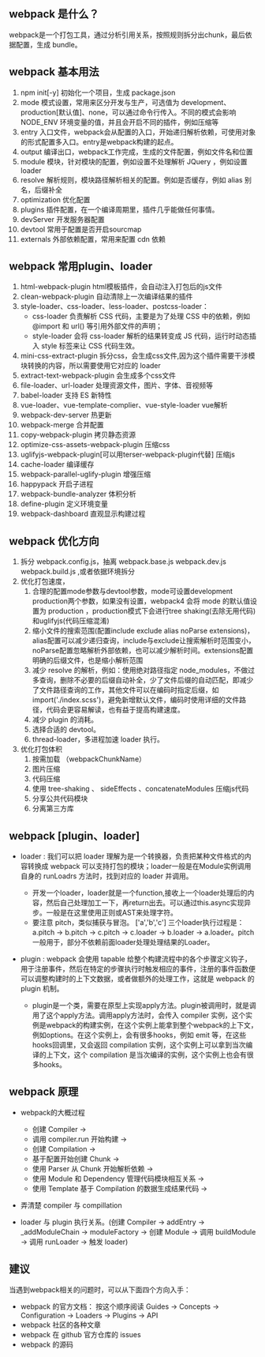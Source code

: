 ## webpack 是什么？
webpack是一个打包工具，通过分析引用关系，按照规则拆分出chunk，最后依据配置，生成 bundle。
## webpack 基本用法 
1. npm init[-y] 初始化一个项目，生成 package.json
2. mode 模式设置，常用来区分开发与生产，可选值为 development、production[默认值]、none，可以通过命令行传入。不同的模式会影响 NODE_ENV 环境变量的值，并且会开启不同的插件，例如压缩等
3. entry 入口文件，webpack会从配置的入口，开始递归解析依赖，可使用对象的形式配置多入口。entry是webpack构建的起点。
4. output 编译出口，webpack工作完成，生成的文件配置，例如文件名和位置
5. module 模块，针对模块的配置，例如设置不处理解析 JQuery ，例如设置 loader
6. resolve 解析规则，模块路径解析相关的配置。例如是否缓存，例如 alias 别名，后缀补全
7. optimization 优化配置
8. plugins 插件配置，在一个编译周期里，插件几乎能做任何事情。
9. devServer 开发服务器配置
10. devtool 常用于配置是否开启sourcmap
11. externals 外部依赖配置，常用来配置 cdn 依赖

## webpack 常用plugin、loader
1. html-webpack-plugin html模板插件，会自动注入打包后的js文件
2. clean-webpack-plugin 自动清除上一次编译结果的插件
3. style-loader、css-loader、less-loader、postcss-loader：
    - css-loader 负责解析 CSS 代码，主要是为了处理 CSS 中的依赖，例如 @import 和 url() 等引用外部文件的声明；
    - style-loader 会将 css-loader 解析的结果转变成 JS 代码，运行时动态插入 style 标签来让 CSS 代码生效。
4. mini-css-extract-plugin 拆分css，会生成css文件,因为这个插件需要干涉模块转换的内容，所以需要使用它对应的 loader
5. extract-text-webpack-plugin 会生成多个css文件
6. file-loader、url-loader 处理资源文件，图片、字体、音视频等
7. babel-loader 支持 ES 新特性
8. vue-loader、vue-template-complier、vue-style-loader vue解析
9. webpack-dev-server 热更新
10. webpack-merge 合并配置
11. copy-webpack-plugin 拷贝静态资源
12. optimize-css-assets-webpack-plugin 压缩css
13. uglifyjs-webpack-plugin[可以用terser-webpack-plugin代替] 压缩js
14. cache-loader 编译缓存
15. webpack-parallel-uglify-plugin 增强压缩
16. happypack 开启子进程
17. webpack-bundle-analyzer 体积分析
18. define-plugin 定义环境变量
19. webpack-dashboard 直观显示构建过程


## webpack 优化方向
1. 拆分 webpack.config.js，抽离 webpack.base.js webpack.dev.js webpack.build.js ,或者依据环境拆分
2. 优化打包速度，
    1. 合理的配置mode参数与devtool参数，mode可设置development production两个参数，如果没有设置，webpack4 会将 mode 的默认值设置为 production ，production模式下会进行tree shaking(去除无用代码)和uglifyjs(代码压缩混淆)
    2. 缩小文件的搜索范围(配置include exclude alias noParse extensions)，alias配置可以减少递归查询，include与exclude让搜索解析时范围变小，noParse配置忽略解析外部依赖，也可以减少解析时间。extensions配置明确的后缀文件，也是缩小解析范围
    3. 减少 resolve 的解析，例如：使用绝对路径指定 node_modules，不做过多查询，删除不必要的后缀自动补全，少了文件后缀的自动匹配，即减少了文件路径查询的工作，其他文件可以在编码时指定后缀，如 import('./index.scss')，避免新增默认文件，编码时使用详细的文件路径，代码会更容易解读，也有益于提高构建速度。
    4. 减少 plugin 的消耗。
    5. 选择合适的 devtool。
    6. thread-loader，多进程加速 loader 执行。
3. 优化打包体积
    1. 按需加载 （webpackChunkName）
    2. 图片压缩
    3. 代码压缩
    4. 使用 tree-shaking 、 sideEffects 、concatenateModules 压缩js代码
    5. 分享公共代码模块
    6. 分离第三方库

## webpack [plugin、loader]
- loader : 我们可以把 loader 理解为是一个转换器，负责把某种文件格式的内容转换成 webpack 可以支持打包的模块；loader一般是在Module实例调用自身的 runLoadrs 方法时，找到对应的 loader 并调用。
    - 开发一个loader，loader就是一个function,接收上一个loader处理后的内容，然后自己处理加工一下，再return出去。可以通过this.async实现异步。一般是在这里使用正则或AST来处理字符。
    - 要注意 pitch，类似捕获与冒泡。  ['a','b','c'] 三个loader执行过程是：a.pitch -> b.pitch -> c.pitch -> c.loader -> b.loader -> a.loader。pitch一般用于，部分不依赖前面loader处理处理结果的Loader。

    
- plugin : webpack 会使用 tapable 给整个构建流程中的各个步骤定义钩子，用于注册事件，然后在特定的步骤执行时触发相应的事件，注册的事件函数便可以调整构建时的上下文数据，或者做额外的处理工作，这就是 webpack 的 plugin 机制。
    - plugin是一个类，需要在原型上实现apply方法。plugin被调用时，就是调用了这个apply方法。调用apply方法时，会传入 compiler 实例，这个实例是webpack的构建实例，在这个实例上能拿到整个webpack的上下文，例如options。在这个实例上，会有很多hooks，例如 emit 等，在这些hooks回调里，又会返回 compilation 实例，这个实例上可以拿到当次编译的上下文，这个 compilation 是当次编译的实例，这个实例上也会有很多hooks。

## webpack 原理
- webpack的大概过程
    - 创建 Compiler -> 
    - 调用 compiler.run 开始构建 ->   
    - 创建 Compilation -> 
    - 基于配置开始创建 Chunk -> 
    - 使用 Parser 从 Chunk 开始解析依赖 -> 
    - 使用 Module 和 Dependency 管理代码模块相互关系 -> 
    - 使用 Template 基于 Compilation 的数据生成结果代码 ->

- 弄清楚 compiler 与 compillation
- loader 与 plugin 执行关系。(创建 Compiler -> addEntry -> _addModuleChain -> moduleFactory -> 创建 Module -> 调用 buildModule -> 调用 runLoader -> 触发 loader)

## 建议
当遇到webpack相关的问题时，可以从下面四个方向入手：
- webpack 的官方文档： 按这个顺序阅读 Guides -> Concepts -> Configuration -> Loaders -> Plugins -> API
- webpack 社区的各种文章
- webpack 在 github 官方仓库的 issues
- webpack 的源码
